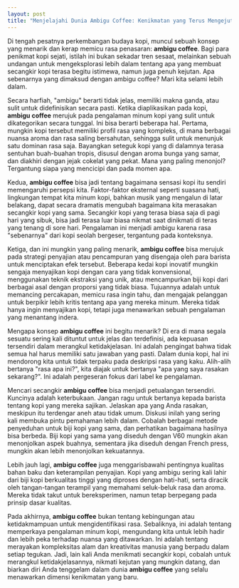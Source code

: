 ```yaml
---
layout: post
title: "Menjelajahi Dunia Ambigu Coffee: Kenikmatan yang Terus Mengejutkan"
---
```


Di tengah pesatnya perkembangan budaya kopi, muncul sebuah konsep yang menarik dan kerap memicu rasa penasaran: **ambigu coffee**. Bagi para penikmat kopi sejati, istilah ini bukan sekadar tren sesaat, melainkan sebuah undangan untuk mengeksplorasi lebih dalam tentang apa yang membuat secangkir kopi terasa begitu istimewa, namun juga penuh kejutan. Apa sebenarnya yang dimaksud dengan ambigu coffee? Mari kita selami lebih dalam.

Secara harfiah, "ambigu" berarti tidak jelas, memiliki makna ganda, atau sulit untuk didefinisikan secara pasti. Ketika diaplikasikan pada kopi, **ambigu coffee** merujuk pada pengalaman minum kopi yang sulit untuk dikategorikan secara tunggal. Ini bisa berarti beberapa hal. Pertama, mungkin kopi tersebut memiliki profil rasa yang kompleks, di mana berbagai nuansa aroma dan rasa saling bersahutan, sehingga sulit untuk menunjuk satu dominan rasa saja. Bayangkan seteguk kopi yang di dalamnya terasa sentuhan buah-buahan tropis, disusul dengan aroma bunga yang samar, dan diakhiri dengan jejak cokelat yang pekat. Mana yang paling menonjol? Tergantung siapa yang mencicipi dan pada momen apa.

Kedua, **ambigu coffee** bisa jadi tentang bagaimana sensasi kopi itu sendiri memengaruhi persepsi kita. Faktor-faktor eksternal seperti suasana hati, lingkungan tempat kita minum kopi, bahkan musik yang mengalun di latar belakang, dapat secara dramatis mengubah bagaimana kita merasakan secangkir kopi yang sama. Secangkir kopi yang terasa biasa saja di pagi hari yang sibuk, bisa jadi terasa luar biasa nikmat saat dinikmati di teras yang tenang di sore hari. Pengalaman ini menjadi ambigu karena rasa "sebenarnya" dari kopi seolah bergeser, tergantung pada konteksnya.

Ketiga, dan ini mungkin yang paling menarik, **ambigu coffee** bisa merujuk pada strategi penyajian atau pencampuran yang disengaja oleh para barista untuk menciptakan efek tersebut. Beberapa kedai kopi inovatif mungkin sengaja menyajikan kopi dengan cara yang tidak konvensional, menggunakan teknik ekstraksi yang unik, atau mencampurkan biji kopi dari berbagai asal dengan proporsi yang tidak biasa. Tujuannya adalah untuk memancing percakapan, memicu rasa ingin tahu, dan mengajak pelanggan untuk berpikir lebih kritis tentang apa yang mereka minum. Mereka tidak hanya ingin menyajikan kopi, tetapi juga menawarkan sebuah pengalaman yang menantang indera.

Mengapa konsep **ambigu coffee** ini begitu menarik? Di era di mana segala sesuatu sering kali dituntut untuk jelas dan terdefinisi, ada kepuasan tersendiri dalam merangkul ketidakjelasan. Ini adalah pengingat bahwa tidak semua hal harus memiliki satu jawaban yang pasti. Dalam dunia kopi, hal ini mendorong kita untuk tidak terpaku pada deskripsi rasa yang kaku. Alih-alih bertanya "rasa apa ini?", kita diajak untuk bertanya "apa yang saya rasakan sekarang?". Ini adalah pergeseran fokus dari label ke pengalaman.

Mencari secangkir **ambigu coffee** bisa menjadi petualangan tersendiri. Kuncinya adalah keterbukaan. Jangan ragu untuk bertanya kepada barista tentang kopi yang mereka sajikan. Jelaskan apa yang Anda rasakan, meskipun itu terdengar aneh atau tidak umum. Diskusi inilah yang sering kali membuka pintu pemahaman lebih dalam. Cobalah berbagai metode penyeduhan untuk biji kopi yang sama, dan perhatikan bagaimana hasilnya bisa berbeda. Biji kopi yang sama yang diseduh dengan V60 mungkin akan menonjolkan aspek buahnya, sementara jika diseduh dengan French press, mungkin akan lebih menonjolkan kekuatannya.

Lebih jauh lagi, **ambigu coffee** juga menggarisbawahi pentingnya kualitas bahan baku dan keterampilan penyajian. Kopi yang ambigu sering kali lahir dari biji kopi berkualitas tinggi yang diproses dengan hati-hati, serta diracik oleh tangan-tangan terampil yang memahami seluk-beluk rasa dan aroma. Mereka tidak takut untuk bereksperimen, namun tetap berpegang pada prinsip dasar kualitas.

Pada akhirnya, **ambigu coffee** bukan tentang kebingungan atau ketidakmampuan untuk mengidentifikasi rasa. Sebaliknya, ini adalah tentang memperkaya pengalaman minum kopi, mengundang kita untuk lebih hadir dan lebih peka terhadap nuansa yang ditawarkan. Ini adalah tentang merayakan kompleksitas alam dan kreativitas manusia yang berpadu dalam setiap tegukan. Jadi, lain kali Anda menikmati secangkir kopi, cobalah untuk merangkul ketidakjelasannya, nikmati kejutan yang mungkin datang, dan biarkan diri Anda tenggelam dalam dunia **ambigu coffee** yang selalu menawarkan dimensi kenikmatan yang baru.
